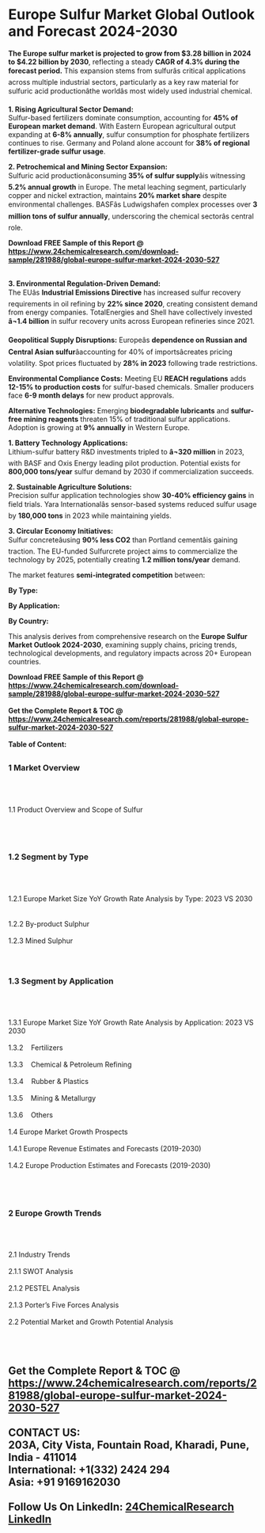 <h1>Europe Sulfur Market Global Outlook and Forecast 2024-2030</h1><p><strong>The Europe sulfur market is projected to grow from $3.28 billion in 2024 to $4.22 billion by 2030</strong>, reflecting a steady <strong>CAGR of 4.3% during the forecast period.</strong> This expansion stems from sulfurâs critical applications across multiple industrial sectors, particularly as a key raw material for sulfuric acid productionâthe worldâs most widely used industrial chemical.</p><p><strong>1. Rising Agricultural Sector Demand:</strong><br>
Sulfur-based fertilizers dominate consumption, accounting for <strong>45% of European market demand</strong>. With Eastern European agricultural output expanding at <strong>6-8% annually</strong>, sulfur consumption for phosphate fertilizers continues to rise. Germany and Poland alone account for <strong>38% of regional fertilizer-grade sulfur usage</strong>.</p><p><strong>2. Petrochemical and Mining Sector Expansion:</strong><br>
Sulfuric acid productionâconsuming <strong>35% of sulfur supply</strong>âis witnessing <strong>5.2% annual growth</strong> in Europe. The metal leaching segment, particularly copper and nickel extraction, maintains <strong>20% market share</strong> despite environmental challenges. BASFâs Ludwigshafen complex processes over <strong>3 million tons of sulfur annually</strong>, underscoring the chemical sectorâs central role.</p><div><b>Download FREE Sample of this Report @ 
            <a href="https://www.24chemicalresearch.com/download-sample/281988/global-europe-sulfur-market-2024-2030-527">
            https://www.24chemicalresearch.com/download-sample/281988/global-europe-sulfur-market-2024-2030-527</a></b></div><br><p><strong>3. Environmental Regulation-Driven Demand:</strong><br> 
The EUâs <strong>Industrial Emissions Directive</strong> has increased sulfur recovery requirements in oil refining by <strong>22% since 2020</strong>, creating consistent demand from energy companies. TotalEnergies and Shell have collectively invested <strong>â¬1.4 billion</strong> in sulfur recovery units across European refineries since 2021.</p><p><strong>Geopolitical Supply Disruptions:</strong> Europeâs <strong>dependence on Russian and Central Asian sulfur</strong>âaccounting for 40% of importsâcreates pricing volatility. Spot prices fluctuated by <strong>28% in 2023</strong> following trade restrictions.</p><p><strong>Environmental Compliance Costs:</strong> Meeting EU <strong>REACH regulations</strong> adds <strong>12-15% to production costs</strong> for sulfur-based chemicals. Smaller producers face <strong>6-9 month delays</strong> for new product approvals.</p><p><strong>Alternative Technologies:</strong> Emerging <strong>biodegradable lubricants</strong> and <strong>sulfur-free mining reagents</strong> threaten 15% of traditional sulfur applications. Adoption is growing at <strong>9% annually</strong> in Western Europe.</p><p><strong>1. Battery Technology Applications:</strong><br>
Lithium-sulfur battery R&amp;D investments tripled to <strong>â¬320 million</strong> in 2023, with BASF and Oxis Energy leading pilot production. Potential exists for <strong>800,000 tons/year</strong> sulfur demand by 2030 if commercialization succeeds.</p><p><strong>2. Sustainable Agriculture Solutions:</strong><br>
Precision sulfur application technologies show <strong>30-40% efficiency gains</strong> in field trials. Yara Internationalâs sensor-based systems reduced sulfur usage by <strong>180,000 tons</strong> in 2023 while maintaining yields.</p><p><strong>3. Circular Economy Initiatives:</strong><br>
Sulfur concreteâusing <strong>90% less CO2</strong> than Portland cementâis gaining traction. The EU-funded Sulfurcrete project aims to commercialize the technology by 2025, potentially creating <strong>1.2 million tons/year</strong> demand.</p><p>The market features <strong>semi-integrated competition</strong> between:</p><p><strong>By Type:</strong></p><p><strong>By Application:</strong></p><p><strong>By Country:</strong></p><p>This analysis derives from comprehensive research on the <strong>Europe Sulfur Market Outlook 2024-2030</strong>, examining supply chains, pricing trends, technological developments, and regulatory impacts across 20+ European countries.</p><div><b>Download FREE Sample of this Report @ 
            <a href="https://www.24chemicalresearch.com/download-sample/281988/global-europe-sulfur-market-2024-2030-527">
            https://www.24chemicalresearch.com/download-sample/281988/global-europe-sulfur-market-2024-2030-527</a></b></div><br><div><b>Get the Complete Report & TOC @ 
            <a href="https://www.24chemicalresearch.com/reports/281988/global-europe-sulfur-market-2024-2030-527">
            https://www.24chemicalresearch.com/reports/281988/global-europe-sulfur-market-2024-2030-527</a></b></div><br>
            <b>Table of Content:</b><p><h2><span style="font-size:16px"><strong>1 Market Overview&nbsp;&nbsp; &nbsp;</strong></span></h2><br />
<br />
<p>1.1 Product Overview and Scope of Sulfur&nbsp;</p><br />
<br />
<h2><strong><span style="font-size:16px">1.2 Segment by Type&nbsp;&nbsp; &nbsp;</span></strong></h2><br />
<br />
<p>1.2.1 Europe Market Size YoY Growth Rate Analysis by Type: 2023 VS 2030&nbsp;&nbsp; &nbsp;<br /><br />
1.2.2 By-product Sulphur&nbsp;&nbsp; &nbsp;<br /><br />
1.2.3 Mined Sulphur<br /><br />
<br />
<h2><span style="font-size:16px"><strong>1.3 Segment by Application&nbsp;&nbsp;</strong></span></h2><br />
<br />
<p>1.3.1 Europe Market Size YoY Growth Rate Analysis by Application: 2023 VS 2030&nbsp;&nbsp; &nbsp;<br /><br />
1.3.2&nbsp;&nbsp; &nbsp;Fertilizers<br /><br />
1.3.3&nbsp;&nbsp; &nbsp;Chemical & Petroleum Refining<br /><br />
1.3.4&nbsp;&nbsp; &nbsp;Rubber & Plastics<br /><br />
1.3.5&nbsp;&nbsp; &nbsp;Mining & Metallurgy<br /><br />
1.3.6&nbsp;&nbsp; &nbsp;Others<br /><br />
1.4 Europe Market Growth Prospects&nbsp;&nbsp; &nbsp;<br /><br />
1.4.1 Europe Revenue Estimates and Forecasts (2019-2030)&nbsp;&nbsp; &nbsp;<br /><br />
1.4.2 Europe Production Estimates and Forecasts (2019-2030)&nbsp;&nbsp;</p><br />
<br />
<h2><span style="font-size:16px"><strong>2 Europe Growth Trends&nbsp;&nbsp; &nbsp;</strong></span></h2><br />
<br />
<p>2.1 Industry Trends&nbsp;&nbsp; &nbsp;<br /><br />
2.1.1 SWOT Analysis&nbsp;&nbsp; &nbsp;<br /><br />
2.1.2 PESTEL Analysis&nbsp;&nbsp; &nbsp;<br /><br />
2.1.3 Porter&rsquo;s Five Forces Analysis&nbsp;&nbsp; &nbsp;<br /><br />
2.2 Potential Market and Growth Potential Analysis&nbsp;&nbsp; &nbsp;</p><br />
<br />
<h2><span styl</p><div><b>Get the Complete Report & TOC @ 
            <a href="https://www.24chemicalresearch.com/reports/281988/global-europe-sulfur-market-2024-2030-527">
            https://www.24chemicalresearch.com/reports/281988/global-europe-sulfur-market-2024-2030-527</a></b></div><br><b>CONTACT US:</b><br>
            203A, City Vista, Fountain Road, Kharadi, Pune, India - 411014<br>
            International: +1(332) 2424 294<br>
            Asia: +91 9169162030 <br><br>
            Follow Us On LinkedIn: <a href="https://www.linkedin.com/company/24chemicalresearch/">24ChemicalResearch LinkedIn</a>